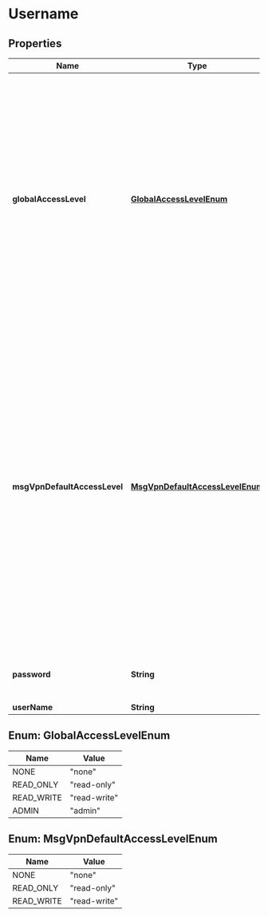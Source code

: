 
# Username

## Properties
Name | Type | Description | Notes
------------ | ------------- | ------------- | -------------
**globalAccessLevel** | [**GlobalAccessLevelEnum**](#GlobalAccessLevelEnum) | The global-scope access-level of a CLI username. The default value is &#x60;\&quot;read-only\&quot;&#x60;. The allowed values and their meaning are:  &lt;pre&gt; \&quot;none\&quot; - User has no access to global data. \&quot;read-only\&quot; - User has read-only access to global data. \&quot;read-write\&quot; - User has read-write access to most global data. \&quot;admin\&quot; - User has read-write access to all global data. &lt;/pre&gt;  |  [optional]
**msgVpnDefaultAccessLevel** | [**MsgVpnDefaultAccessLevelEnum**](#MsgVpnDefaultAccessLevelEnum) | The vpn-scope access-level that gets assigned by default to CLI users on each Message VPN unless there is an access-level exception configured for it. In that case the exception takes precedence. The default value is &#x60;\&quot;none\&quot;&#x60;. The allowed values and their meaning are:  &lt;pre&gt; \&quot;none\&quot; - User has no access to a Message VPN. \&quot;read-only\&quot; - User has read-only access to a Message VPN. \&quot;read-write\&quot; - User has read-write access to most Message VPN settings. &lt;/pre&gt;  |  [optional]
**password** | **String** | Change the password of the user. The default is to have no &#x60;password&#x60;. |  [optional]
**userName** | **String** | Username. |  [optional]


<a name="GlobalAccessLevelEnum"></a>
## Enum: GlobalAccessLevelEnum
Name | Value
---- | -----
NONE | &quot;none&quot;
READ_ONLY | &quot;read-only&quot;
READ_WRITE | &quot;read-write&quot;
ADMIN | &quot;admin&quot;


<a name="MsgVpnDefaultAccessLevelEnum"></a>
## Enum: MsgVpnDefaultAccessLevelEnum
Name | Value
---- | -----
NONE | &quot;none&quot;
READ_ONLY | &quot;read-only&quot;
READ_WRITE | &quot;read-write&quot;



